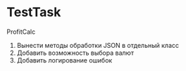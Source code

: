 # TestTask
ProfitCalc

1. Вынести методы обработки JSON в отдельный класс
2. Добавить возможность выбора валют
3. Добавить логирование ошибок
